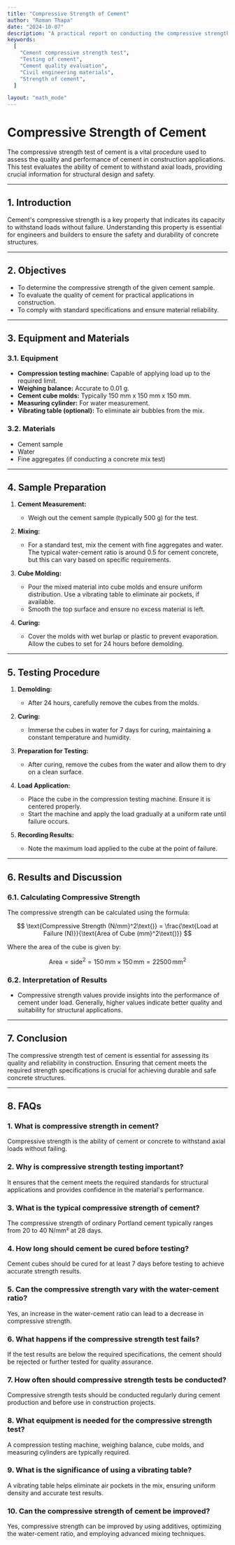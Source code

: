 ```yaml
---
title: "Compressive Strength of Cement"
author: "Roman Thapa"
date: "2024-10-07"
description: "A practical report on conducting the compressive strength test of cement to evaluate its quality and performance."
keywords:
  [
    "Cement compressive strength test",
    "Testing of cement",
    "Cement quality evaluation",
    "Civil engineering materials",
    "Strength of cement",
  ]

layout: "math_mode"
---
```


# Compressive Strength of Cement

The compressive strength test of cement is a vital procedure used to assess the quality and performance of cement in construction applications. This test evaluates the ability of cement to withstand axial loads, providing crucial information for structural design and safety.

---

## 1. Introduction

Cement's compressive strength is a key property that indicates its capacity to withstand loads without failure. Understanding this property is essential for engineers and builders to ensure the safety and durability of concrete structures.

---

## 2. Objectives

- To determine the compressive strength of the given cement sample.
- To evaluate the quality of cement for practical applications in construction.
- To comply with standard specifications and ensure material reliability.

---

## 3. Equipment and Materials

### 3.1. Equipment

- **Compression testing machine:** Capable of applying load up to the required limit.
- **Weighing balance:** Accurate to 0.01 g.
- **Cement cube molds:** Typically 150 mm x 150 mm x 150 mm.
- **Measuring cylinder:** For water measurement.
- **Vibrating table (optional):** To eliminate air bubbles from the mix.

### 3.2. Materials

- Cement sample
- Water
- Fine aggregates (if conducting a concrete mix test)

---

## 4. Sample Preparation

1. **Cement Measurement:**

   - Weigh out the cement sample (typically 500 g) for the test.

2. **Mixing:**

   - For a standard test, mix the cement with fine aggregates and water. The typical water-cement ratio is around 0.5 for cement concrete, but this can vary based on specific requirements.

3. **Cube Molding:**

   - Pour the mixed material into cube molds and ensure uniform distribution. Use a vibrating table to eliminate air pockets, if available.
   - Smooth the top surface and ensure no excess material is left.

4. **Curing:**
   - Cover the molds with wet burlap or plastic to prevent evaporation. Allow the cubes to set for 24 hours before demolding.

---

## 5. Testing Procedure

1. **Demolding:**

   - After 24 hours, carefully remove the cubes from the molds.

2. **Curing:**

   - Immerse the cubes in water for 7 days for curing, maintaining a constant temperature and humidity.

3. **Preparation for Testing:**

   - After curing, remove the cubes from the water and allow them to dry on a clean surface.

4. **Load Application:**

   - Place the cube in the compression testing machine. Ensure it is centered properly.
   - Start the machine and apply the load gradually at a uniform rate until failure occurs.

5. **Recording Results:**
   - Note the maximum load applied to the cube at the point of failure.

---

## 6. Results and Discussion

### 6.1. Calculating Compressive Strength

The compressive strength can be calculated using the formula:

$$
\text{Compressive Strength (N/mm}^2\text{)} = \frac{\text{Load at Failure (N)}}{\text{Area of Cube (mm}^2\text{)}}
$$

Where the area of the cube is given by:

$$
\text{Area} = \text{side}^2 = 150 \, \text{mm} \times 150 \, \text{mm} = 22500 \, \text{mm}^2
$$

### 6.2. Interpretation of Results

- Compressive strength values provide insights into the performance of cement under load. Generally, higher values indicate better quality and suitability for structural applications.

---

## 7. Conclusion

The compressive strength test of cement is essential for assessing its quality and reliability in construction. Ensuring that cement meets the required strength specifications is crucial for achieving durable and safe concrete structures.

---

## 8. FAQs

### 1. What is compressive strength in cement?

Compressive strength is the ability of cement or concrete to withstand axial loads without failing.

### 2. Why is compressive strength testing important?

It ensures that the cement meets the required standards for structural applications and provides confidence in the material's performance.

### 3. What is the typical compressive strength of cement?

The compressive strength of ordinary Portland cement typically ranges from 20 to 40 N/mm² at 28 days.

### 4. How long should cement be cured before testing?

Cement cubes should be cured for at least 7 days before testing to achieve accurate strength results.

### 5. Can the compressive strength vary with the water-cement ratio?

Yes, an increase in the water-cement ratio can lead to a decrease in compressive strength.

### 6. What happens if the compressive strength test fails?

If the test results are below the required specifications, the cement should be rejected or further tested for quality assurance.

### 7. How often should compressive strength tests be conducted?

Compressive strength tests should be conducted regularly during cement production and before use in construction projects.

### 8. What equipment is needed for the compressive strength test?

A compression testing machine, weighing balance, cube molds, and measuring cylinders are typically required.

### 9. What is the significance of using a vibrating table?

A vibrating table helps eliminate air pockets in the mix, ensuring uniform density and accurate test results.

### 10. Can the compressive strength of cement be improved?

Yes, compressive strength can be improved by using additives, optimizing the water-cement ratio, and employing advanced mixing techniques.
